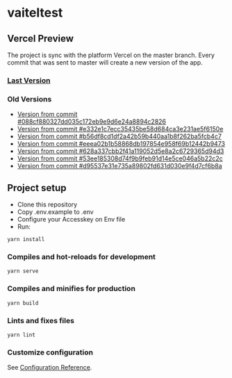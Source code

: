 # vaiteltest

## Vercel Preview 
The project is sync with the platform Vercel on the master branch. Every commit that was sent to master will create a new version of the app.
### [Last Version](https://vai-tel-test.vercel.app/)

### Old Versions
- [Version from commit #088cf880327dd035c172eb9e9d6e24a8894c2826](https://vai-tel-test-f3r8u766z.vercel.app)
- [Version from commit #e332e1c7ecc35435be58d684ca3e231ae5f6150e](https://vai-tel-test-hty9pkkia.vercel.app)
- [Version from commit #b56df8cd1df2a42b59b440aa1b8f262ba5fcb4c7](https://vai-tel-test-cjiay281a.vercel.app)
- [Version from commit #eeea02b1b58868db197854e958f69b12442b9473](https://vai-tel-test-o4tv2ivbg.vercel.app)
- [Version from commit #628a337cbb2f41a119052d5e8a2c6729365d94d3](https://vai-tel-test-niyb5lkdg.vercel.app)
- [Version from commit #53ee185308d74f9b9feb91d14e5ce046a5b22c2c](https://vai-tel-test-ifosbeefr.vercel.app)
- [Version from commit #d95537e31e735a89802fd631d030e9f4d7cf6b8a](https://vai-tel-test-q2l6g0fif.vercel.app)


## Project setup

- Clone this repository
- Copy .env.example to .env
- Configure your Accesskey on Env file
- Run: 
```
yarn install
```

### Compiles and hot-reloads for development
```
yarn serve
```

### Compiles and minifies for production
```
yarn build
```

### Lints and fixes files
```
yarn lint
```

### Customize configuration
See [Configuration Reference](https://cli.vuejs.org/config/).
